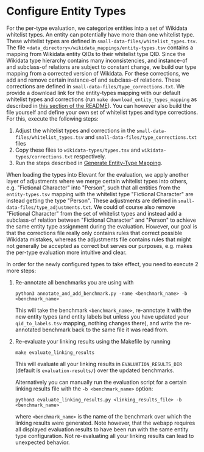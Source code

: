 # Configure Entity Types

For the per-type evaluation, we categorize entities into a set of Wikidata whitelist types. An entity can potentially
 have more than one whitelist type. These whitelist types are defined in `small-data-files/whitelist_types.tsv`. The
 file `<data_directory>/wikidata_mappings/entity-types.tsv` contains a mapping from Wikidata entity QIDs to their
 whitelist type QID. Since the Wikidata type hierarchy contains many inconsistencies, and instance-of and subclass-of
 relations are subject to constant change, we build our type mapping from a corrected version of Wikidata. For these
 corrections, we add and remove certain instance-of and subclass-of relations. These corrections are defined in
 `small-data-files/type_corrections.txt`. We provide a download link for the entity-types mapping with our default
 whitelist types and corrections (run `make download_entity_types_mapping` as described in
 [this section of the README](../README.md#get-the-data)). You can however also build the file yourself and define
 your own set of whitelist types and type corrections. For this, execute the following steps:
1) Adjust the whitelist types and corrections in the `small-data-files/whitelist_types.tsv` and
 `small-data-files/type_corrections.txt` files
2) Copy these files to `wikidata-types/types.tsv` and `wikidata-types/corrections.txt` respectively.
3) Run the steps described in [Generate Entity-Type Mapping](data_generation.md#generate-entity-type-mapping).
 
When loading the types into Elevant for the evaluation, we apply another layer of adjustments where we merge certain
 whitelist types into others, e.g. "Fictional Character" into "Person", such that all entities from the
 `entity-types.tsv` mapping with the whitelist type "Fictional Character" are instead getting the type "Person". These
 adjustments are defined in `small-data-files/type_adjustments.txt`. We could of course also remove
 "Fictional Character" from the set of whitelist types and instead add a subclass-of relation between "Fictional
 Character" and "Person" to achieve the same entity type assignment during the evaluation. However, our goal is that
 the corrections file really only contains rules that correct possible Wikidata mistakes, whereas the adjustments
 file contains rules that might not generally be accepted as correct but serves our purposes, e.g. makes the per-type
 evaluation more intuitive and clear.
 
In order for the newly configured types to take effect, you need to execute 2 more steps:

1) Re-annotate all benchmarks you are using with
 
       python3 annotate_and_add_benchmark.py -name <benchmark_name> -b <benchmark_name>
 
    This will take the benchmark `<benchmark_name>`, re-annotate it with the new entity types (and entity labels but
    unless you have updated your `qid_to_labels.tsv` mapping, nothing changes there), and write the re-annotated
    benchmark back to the same file it was read from.

2) Re-evaluate your linking results using the Makefile by running
 
       make evaluate_linking_results
       
    This will evaluate all your linking results in `EVALUATION_RESULTS_DIR` (default is `evaluation-results/`) over the
    updated benchmarks.

    Alternatively you can manually run the evaluation script for a certain linking results file with the
    `-b <benchmark_name>` option:
 
       python3 evaluate_linking_results.py <linking_results_file> -b <benchmark_name>

    where `<benchmark_name>` is the name of the benchmark over which the linking results were generated. Note however,
    that the webapp requires all displayed evaluation results to have been run with the same entity type configuration.
    Not re-evaluating all your linking results can lead to unexpected behavior.
